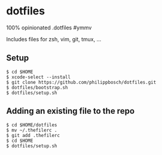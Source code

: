 # dotfiles

100% opinionated .dotfiles #ymmv

Includes files for zsh, vim, git, tmux, …


## Setup

```shell
$ cd $HOME
$ xcode-select --install
$ git clone https://github.com/philippbosch/dotfiles.git
$ dotfiles/bootstrap.sh
$ dotfiles/setup.sh
```


## Adding an existing file to the repo

```shell
$ cd $HOME/dotfiles
$ mv ~/.thefilerc .
$ git add .thefilerc
$ cd $HOME
$ dotfiles/setup.sh
```

